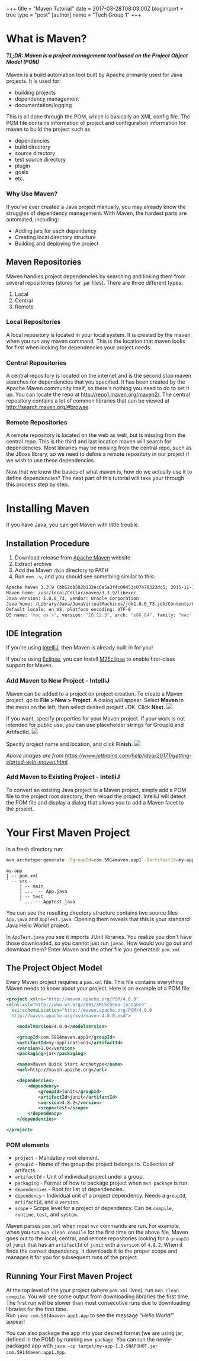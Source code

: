 +++
title = "Maven Tutorial"
date = 2017-03-28T08:03:00Z
blogimport = true
type = "post"
[author]
	name = "Tech Group 1"
+++

# What is Maven?
#### *TL;DR: Maven is a project management tool based on the Project Object Model (POM)*

Maven is a build automation tool built by Apache primarily used for Java projects.
It is used for:

-	building projects
- dependency management
- documentation/logging

This is all done through the POM, which is basically an XML config file.
The POM file contains information of project and configuration information for
maven to build the project such as

- dependencies
- build directory
- source directory
- test source directory
- plugin
- goals
- etc.

### Why Use Maven?

If you've ever created a Java project manually, you may already know the struggles
of dependency management. With Maven, the hardest parts are automated, including:

- Adding jars for each dependency
- Creating local directory structure
- Building and deploying the project

## Maven Repositories

Maven handles project dependencies by searching and linking them from several
repositories (stores for .jar files). There are three different types:

1. Local
2. Central
3. Remote

### Local Repositories

A local repository is located in your local system. It is created by the maven when you run any maven command. This is the location that maven looks for first when looking for dependencies your project needs.

### Central Repositories

A central repository is located on the internet and is the second stop maven searches for dependencies that you specified. It has been created by the Apache Maven community itself, so there's nothing you need to do to set it up. You can locate the repo at http://repo1.maven.org/maven2/.
The central repository contains a lot of common libraries that can be viewed at http://search.maven.org/#browse.

### Remote Repositories

A remote repository is located on the web as well, but is missing from the central repo. This is the third and last location maven will search for dependencies. Most libraries may be missing from the central repo, such as the JBoss library, so we need to define a remote repository in our project if we wish to use these dependencies.

Now that we know the basics of what maven is, how do we actually use it to define dependencies? The next part of this tutorial will take your through this process step by step.

# Installing Maven
If you have Java, you can get Maven with little trouble.

## Installation Procedure
1. Download release from [Apache Maven](https://maven.apache.org/download.cgi) website
2. Extract archive
3. Add the Maven `/bin` directory to PATH
4. Run `mvn -v`, and you should see something similar to this:

```bash
Apache Maven 3.3.9 (bb52d8502b132ec0a5a3f4c09453c07478323dc5; 2015-11-10T11:41:47-05:00)
Maven home: /usr/local/Cellar/maven/3.3.9/libexec
Java version: 1.8.0_73, vendor: Oracle Corporation
Java home: /Library/Java/JavaVirtualMachines/jdk1.8.0_73.jdk/Contents/Home/jre
Default locale: en_US, platform encoding: UTF-8
OS name: "mac os x", version: "10.12.3", arch: "x86_64", family: "mac"
```

## IDE Integration
If you're using [IntelliJ](https://www.jetbrains.com/idea/), then Maven is already built in for you!

If you're using [Eclipse](https://eclipse.org/), you can install [M2Eclipse](https://eclipse.org/m2e/) to enable first-class support for Maven.

### Add Maven to New Project - IntelliJ

Maven can be added to a project on project creation. To create a
Maven project, go to **File > New > Project**. A dialog will appear.
Select **Maven** in the menu on the left, then select desired project
JDK. Click **Next**.
<img src="https://www.jetbrains.com/help/img/idea/2017.1/creat_maven_project.png"/>

If you want, specify properties for your Maven project. If your work is
not intended for public use, you can use placeholder strings for GroupId
and ArtifactId.
<img src="https://www.jetbrains.com/help/img/idea/2017.1/new_maven_proj.png"/>

Specify project name and location, and click **Finish**.
<img src="https://www.jetbrains.com/help/img/idea/2017.1/new_maven_proj_page2.png"/>

_Above images are from https://www.jetbrains.com/help/idea/2017.1/getting-started-with-maven.html_.

### Add Maven to Existing Project - IntelliJ

To convert an existing Java project to a Maven project, simply add a POM
file to the project root directory, then reload the project. IntelliJ
will detect the POM file and display a dialog that allows you to add
a Maven facet to the project.


# Your First Maven Project

In a fresh directory run:

```bash
mvn archetype:generate -DgroupId=com.5914maven.app1 -DartifactId=my-app -DarchetypeArtifactId=maven-archetype-quickstart -DinteractiveMode=false
```

```
my-app
| -- pom.xml
` -- src
     | -- main
     | ...  -- App.java
     | -- test
     ` ... -- AppTest.java
```

You can see the resulting directory structure contains two source files `App.java` and `AppTest.java`. Opening them reveals that this is your standard Java Hello World! project.

In `AppTest.java` you see it imports JUnit libraries. You realize you don't have those downloaded, so you cannot just run `javac`. How would you go out and download them? Enter Maven and the other file you generated: `pom.xml`.

## The Project Object Model
Every Maven project requires a `pom.xml` file. This file contains everything Maven needs to know about your project. Here is an example of a POM file:

```xml
<project xmlns="http://maven.apache.org/POM/4.0.0"   
xmlns:xsi="http://www.w3.org/2001/XMLSchema-instance"  
  xsi:schemaLocation="http://maven.apache.org/POM/4.0.0   
  http://maven.apache.org/xsd/maven-4.0.0.xsd">  

    <modelVersion>4.0.0</modelVersion>  

    <groupId>com.5914maven.app1</groupId>  
    <artifactId>my-application1</artifactId>  
    <version>1.0</version>  
    <packaging>jar</packaging>

    <name>Maven Quick Start Archetype</name>  
    <url>http://maven.apache.org</url>

    <dependencies>  
        <dependency>  
            <groupId>junit</groupId>  
            <artifactId>junit</artifactId>  
            <version>4.8.2</version>  
            <scope>test</scope>  
        </dependency>  
    </dependencies>  

</project>  
```
### POM elements
- `project` - Mandatory root element.
- `groupId` - Name of the group the project belongs to. Collection of artifacts.
- `artifactId` - Unit of individual project under a group.
- `packaging` - Format of how to package project when `mvn package` is run.
- `dependencies` - Root for list of dependencies.
- `dependency` - Individual unit of a project dependency. Needs a `groupId`, `artifactId`, and a `version`.
- `scope` - Scope level for a project or dependency. Can be `compile`, `runtime`, `test`, and `system`.

Maven parses `pom.xml` when most `mvn` commands are run. For example, when you run `mvn clean compile` for the first time on the above file, Maven goes out to the local, central, and remote repositories looking for a `groupId` of `junit` that has an `artifactId` of `junit` with a `version` of `4.8.2`. When it finds the correct dependency, it downloads it to the proper scope and manages it for you for subsequent runs of the project.

## Running Your First Maven Project
At the top level of the your project (where `pom.xml` lives), run ``mvn clean compile``. You will see some output from downloading libraries the first time. The first run will be slower than most consecutive runs due to downloading libraries for the first time.  
Run `java com.5914maven.app1.App` to see the message _"Hello World!"_ appear! 

You can also package the app into your desired format (we are using jar, defined in the POM) by running `mvn package`. You can run the newly-packaged app with `java -cp target/my-app-1.0-SNAPSHOT.jar com.5914maven.app1.App`.  

